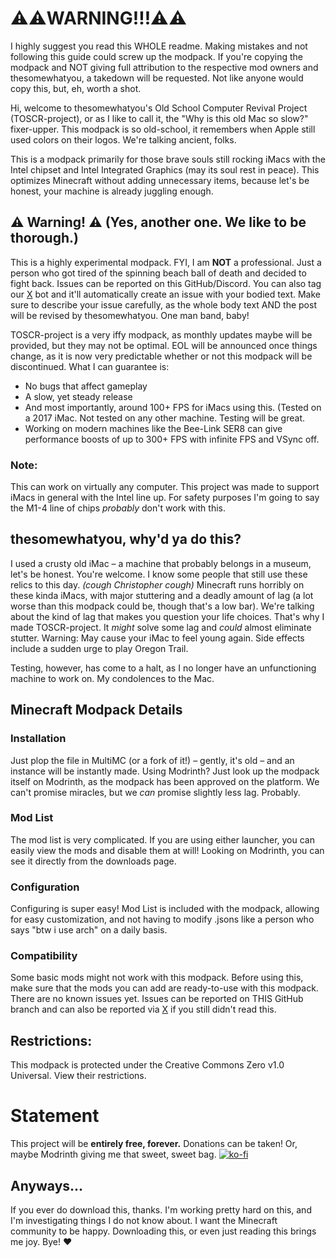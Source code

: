 # ⚠️⚠️WARNING!!!⚠️⚠️
I highly suggest you read this WHOLE readme. Making mistakes and not following this guide could screw up the modpack. If you're copying the modpack and NOT giving full attribution to the respective mod owners and thesomewhatyou, a takedown will be requested. Not like anyone would copy this, but, eh, worth a shot.

Hi, welcome to thesomewhatyou's Old School Computer Revival Project (TOSCR-project), or as I like to call it, the "Why is this old Mac so slow?" fixer-upper.
This modpack is so old-school, it remembers when Apple still used colors on their logos. We're talking ancient, folks.

This is a modpack primarily for those brave souls still rocking iMacs with the Intel chipset and Intel Integrated Graphics (may its soul rest in peace). This optimizes Minecraft without adding unnecessary items, because let's be honest, your machine is already juggling enough.

## ⚠️ Warning! ⚠️ (Yes, another one. We like to be thorough.)

This is a highly experimental modpack. FYI, I am **NOT** a professional. Just a person who got tired of the spinning beach ball of death and decided to fight back. Issues can be reported on this GitHub/Discord. You can also tag our [X](x.com/TOSCR_project) bot and it'll automatically create an issue with your bodied text. Make sure to describe your issue carefully, as the whole body text AND the post will be revised by thesomewhatyou. One man band, baby!

TOSCR-project is a very iffy modpack, as monthly updates maybe will be provided, but they may not be optimal. EOL will be announced once things change, as it is now very predictable whether or not this modpack will be discontinued. What I can guarantee is:
* No bugs that affect gameplay
* A slow, yet steady release
* And most importantly, around 100+ FPS for iMacs using this. (Tested on a 2017 iMac. Not tested on any other machine. Testing will be great.
* Working on modern machines like the Bee-Link SER8 can give performance boosts of up to 300+ FPS with infinite FPS and VSync off.
  

### Note:

This can work on virtually any computer. This project was made to support iMacs in general with the Intel line up.
For safety purposes I'm going to say the M1-4 line of chips *probably* don't work with this. 

## thesomewhatyou, why'd ya do this?

I used a crusty old iMac – a machine that probably belongs in a museum, let's be honest. You're welcome. I know some people that still use these relics to this day. _(cough Christopher cough)_ Minecraft runs horribly on these kinda iMacs, with major stuttering and a deadly amount of lag (a lot worse than this modpack could be, though that's a low bar). We're talking about the kind of lag that makes you question your life choices. That's why I made TOSCR-project. It *might* solve some lag and *could* almost eliminate stutter. Warning: May cause your iMac to feel young again. Side effects include a sudden urge to play Oregon Trail.

Testing, however, has come to a halt, as I no longer have an unfunctioning machine to work on. My condolences to the Mac.

## Minecraft Modpack Details

### Installation
Just plop the file in MultiMC (or a fork of it!) – gently, it's old – and an instance will be instantly made.
Using Modrinth? Just look up the modpack itself on Modrinth, as the modpack has been approved on the platform. We can't promise miracles, but we *can* promise slightly less lag. Probably.

### Mod List
The mod list is very complicated. If you are using either launcher, you can easily view the mods and disable them at will!
Looking on Modrinth, you can see it directly from the downloads page.

### Configuration
Configuring is super easy! Mod List is included with the modpack, allowing for easy customization, and not having to modify .jsons like a person who says "btw i use arch" on a daily basis.

### Compatibility
Some basic mods might not work with this modpack. Before using this, make sure that the mods you can add are ready-to-use with this modpack. There are no known issues yet. Issues can be reported on THIS GitHub branch and can also be reported via [X](x.com/TOSCR_project) if you still didn't read this.

## Restrictions:

This modpack is protected under the Creative Commons Zero v1.0 Universal. View their restrictions.

# Statement

This project will be **entirely free, forever.** Donations can be taken!
Or, maybe Modrinth giving me that sweet, sweet bag.
[![ko-fi](https://ko-fi.com/img/githubbutton_sm.svg)](https://ko-fi.com/W7W61DEEH8)

## Anyways...

If you ever do download this, thanks. I'm working pretty hard on this, and I'm investigating things I do not know about. I want the Minecraft community to be happy. Downloading this, or even just reading this brings me joy. Bye! ❤️

